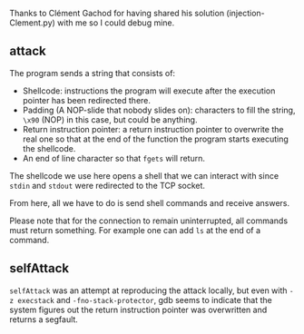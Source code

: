 Thanks to Clément Gachod for having shared his solution (injection-Clement.py) with me so I could debug mine.

## attack

The program sends a string that consists of:
- Shellcode: instructions the program will execute after the execution pointer has been redirected there.
- Padding (A NOP-slide that nobody slides on): characters to fill the string, `\x90` (NOP) in this case, but could be anything.
- Return instruction pointer: a return instruction pointer to overwrite the real one so that at the end of the function the program starts executing the shellcode.
- An end of line character so that `fgets` will return.

The shellcode we use here opens a shell that we can interact with since `stdin` and `stdout` were redirected to the TCP socket.

From here, all we have to do is send shell commands and receive answers.

Please note that for the connection to remain uninterrupted, all commands must return something. For example one can add `ls` at the end of a command.

## selfAttack

`selfAttack` was an attempt at reproducing the attack locally, but even with `-z execstack` and `-fno-stack-protector`, gdb seems to indicate that the system figures out the return instruction pointer was overwritten and returns a segfault.
